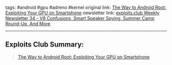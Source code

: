 tags: #android #gpu #adreno #kernel
original link:  [The Way to Android Root: Exploiting Your GPU on Smartphone](https://blackhat.com/us-24/briefings/schedule/?ref=blog.exploits.club#the-way-to-android-root-exploiting-your-gpu-on-smartphone-40234)
newsletter link: [exploits.club Weekly Newsletter 34 - V8 Confusions, Smart Speaker Spying, Summer Camp Round-Up, And More](https://blog.exploits.club/exploits-club-weekly-newsletter-34-v8-confusions-smart-speaker-spying-summer-camp-round-up-and-more-2/)

---
## Exploits Club Summary:
> [The Way to Android Root: Exploiting Your GPU on Smartphone](https://blackhat.com/us-24/briefings/schedule/?ref=blog.exploits.club#the-way-to-android-root-exploiting-your-gpu-on-smartphone-40234) 